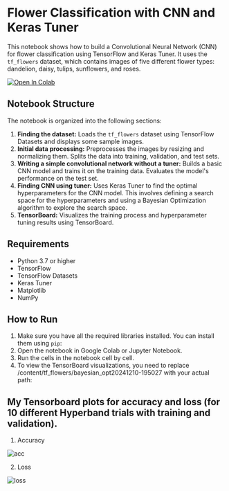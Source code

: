 # Flower Classification with CNN and Keras Tuner

This notebook shows how to build a Convolutional Neural Network (CNN) for flower classification using TensorFlow and Keras Tuner. It uses the `tf_flowers` dataset, which contains images of five different flower types: dandelion, daisy, tulips, sunflowers, and roses.

[![Open In Colab](https://colab.research.google.com/assets/colab-badge.svg)](https://colab.research.google.com/drive/1PrHbV1oTRiSDNa7EvHqjnHYQwq2oo1lt?usp=sharing)


## Notebook Structure

The notebook is organized into the following sections:

1. **Finding the dataset:** Loads the `tf_flowers` dataset using TensorFlow Datasets and displays some sample images.
2. **Initial data processing:** Preprocesses the images by resizing and normalizing them. Splits the data into training, validation, and test sets.
3. **Writing a simple convolutional network without a tuner:** Builds a basic CNN model and trains it on the training data. Evaluates the model's performance on the test set.
4. **Finding CNN using tuner:** Uses Keras Tuner to find the optimal hyperparameters for the CNN model. This involves defining a search space for the hyperparameters and using a Bayesian Optimization algorithm to explore the search space.
5. **TensorBoard:** Visualizes the training process and hyperparameter tuning results using TensorBoard.

## Requirements

- Python 3.7 or higher
- TensorFlow
- TensorFlow Datasets
- Keras Tuner
- Matplotlib
- NumPy

## How to Run

1. Make sure you have all the required libraries installed. You can install them using `pip`:
2. Open the notebook in Google Colab or Jupyter Notebook.
3. Run the cells in the notebook cell by cell.
4. To view the TensorBoard visualizations, you need to replace /content/tf_flowers/bayesian_opt20241210-195027 with your actual path:

## My Tensorboard plots for accuracy and loss (for 10 different Hyperband trials with training and validation).
1. Accuracy

![acc](https://github.com/user-attachments/assets/4dc3bec1-1ce7-4848-a0ba-72d1b710b684)

2. Loss

![loss](https://github.com/user-attachments/assets/45dc3764-4446-46b0-bffc-7287df15a5d1)
